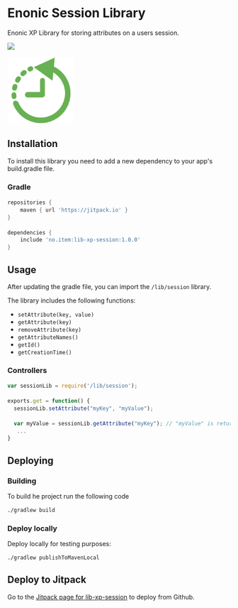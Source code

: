 # Enonic Session Library

Enonic XP Library for storing attributes on a users session.

[![](https://jitpack.io/v/no.item/lib-xp-session.svg)](https://jitpack.io/#no.item/lib-xp-session)

<img src="https://github.com/ItemConsulting/lib-xp-session/raw/master/docs/icon.svg?sanitize=true" width="150">

## Installation  

To install this library you need to add a new dependency to your app's build.gradle file.

### Gradle

```groovy
repositories {
    maven { url 'https://jitpack.io' }
}

dependencies {
    include 'no.item:lib-xp-session:1.0.0'
}
```

## Usage

After updating the gradle file, you can import the `/lib/session` library.

The library includes the following functions:

 * `setAttribute(key, value)`
 * `getAttribute(key)`
 * `removeAttribute(key)`
 * `getAttributeNames()`
 * `getId()`
 * `getCreationTime()`

### Controllers

```javascript
var sessionLib = require('/lib/session');

exports.get = function() {
  sessionLib.setAttribute("myKey", "myValue");

  var myValue = sessionLib.getAttribute("myKey"); // "myValue" is returned
   ...
}
```

## Deploying

### Building

To build he project run the following code

```bash
./gradlew build
```

### Deploy locally

Deploy locally for testing purposes:

```bash
./gradlew publishToMavenLocal
```

## Deploy to Jitpack

Go to the [Jitpack page for lib-xp-session](https://jitpack.io/#no.item/lib-xp-session) to deploy from Github.
